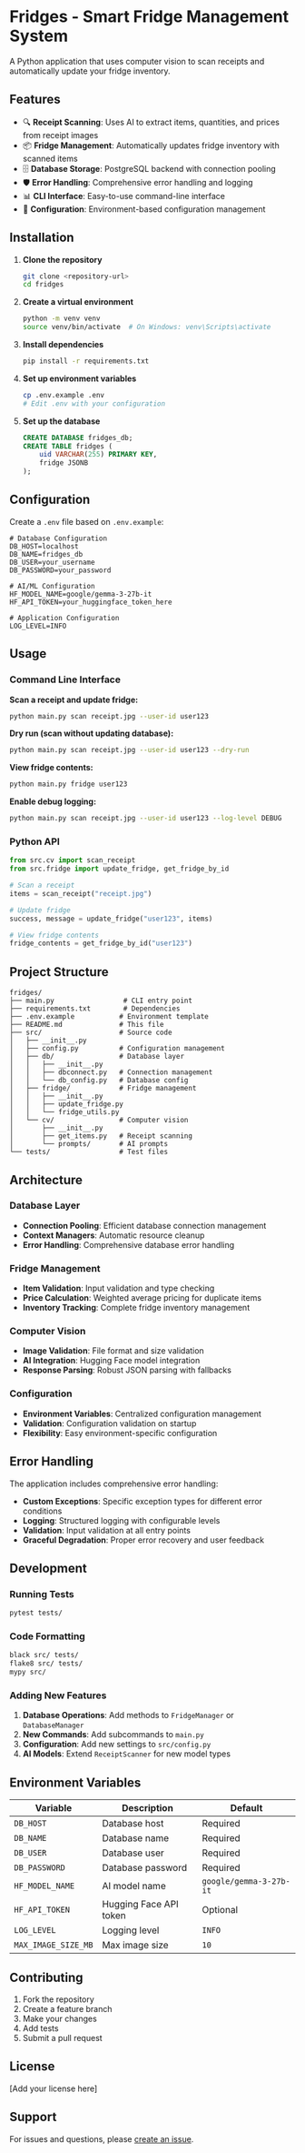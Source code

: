 # Fridges - Smart Fridge Management System

A Python application that uses computer vision to scan receipts and automatically update your fridge inventory.

## Features

- 🔍 **Receipt Scanning**: Uses AI to extract items, quantities, and prices from receipt images
- 📦 **Fridge Management**: Automatically updates fridge inventory with scanned items
- 🗄️ **Database Storage**: PostgreSQL backend with connection pooling
- 🛡️ **Error Handling**: Comprehensive error handling and logging
- 📊 **CLI Interface**: Easy-to-use command-line interface
- 🔧 **Configuration**: Environment-based configuration management

## Installation

1. **Clone the repository**
   ```bash
   git clone <repository-url>
   cd fridges
   ```

2. **Create a virtual environment**
   ```bash
   python -m venv venv
   source venv/bin/activate  # On Windows: venv\Scripts\activate
   ```

3. **Install dependencies**
   ```bash
   pip install -r requirements.txt
   ```

4. **Set up environment variables**
   ```bash
   cp .env.example .env
   # Edit .env with your configuration
   ```

5. **Set up the database**
   ```sql
   CREATE DATABASE fridges_db;
   CREATE TABLE fridges (
       uid VARCHAR(255) PRIMARY KEY,
       fridge JSONB
   );
   ```

## Configuration

Create a `.env` file based on `.env.example`:

```env
# Database Configuration
DB_HOST=localhost
DB_NAME=fridges_db
DB_USER=your_username
DB_PASSWORD=your_password

# AI/ML Configuration
HF_MODEL_NAME=google/gemma-3-27b-it
HF_API_TOKEN=your_huggingface_token_here

# Application Configuration
LOG_LEVEL=INFO
```

## Usage

### Command Line Interface

**Scan a receipt and update fridge:**
```bash
python main.py scan receipt.jpg --user-id user123
```

**Dry run (scan without updating database):**
```bash
python main.py scan receipt.jpg --user-id user123 --dry-run
```

**View fridge contents:**
```bash
python main.py fridge user123
```

**Enable debug logging:**
```bash
python main.py scan receipt.jpg --user-id user123 --log-level DEBUG
```

### Python API

```python
from src.cv import scan_receipt
from src.fridge import update_fridge, get_fridge_by_id

# Scan a receipt
items = scan_receipt("receipt.jpg")

# Update fridge
success, message = update_fridge("user123", items)

# View fridge contents
fridge_contents = get_fridge_by_id("user123")
```

## Project Structure

```
fridges/
├── main.py                 # CLI entry point
├── requirements.txt        # Dependencies
├── .env.example           # Environment template
├── README.md              # This file
├── src/                   # Source code
│   ├── __init__.py
│   ├── config.py          # Configuration management
│   ├── db/                # Database layer
│   │   ├── __init__.py
│   │   ├── dbconnect.py   # Connection management
│   │   └── db_config.py   # Database config
│   ├── fridge/            # Fridge management
│   │   ├── __init__.py
│   │   ├── update_fridge.py
│   │   └── fridge_utils.py
│   └── cv/                # Computer vision
│       ├── __init__.py
│       ├── get_items.py   # Receipt scanning
│       └── prompts/       # AI prompts
└── tests/                 # Test files
```

## Architecture

### Database Layer
- **Connection Pooling**: Efficient database connection management
- **Context Managers**: Automatic resource cleanup
- **Error Handling**: Comprehensive database error handling

### Fridge Management
- **Item Validation**: Input validation and type checking
- **Price Calculation**: Weighted average pricing for duplicate items
- **Inventory Tracking**: Complete fridge inventory management

### Computer Vision
- **Image Validation**: File format and size validation
- **AI Integration**: Hugging Face model integration
- **Response Parsing**: Robust JSON parsing with fallbacks

### Configuration
- **Environment Variables**: Centralized configuration management
- **Validation**: Configuration validation on startup
- **Flexibility**: Easy environment-specific configuration

## Error Handling

The application includes comprehensive error handling:

- **Custom Exceptions**: Specific exception types for different error conditions
- **Logging**: Structured logging with configurable levels
- **Validation**: Input validation at all entry points
- **Graceful Degradation**: Proper error recovery and user feedback

## Development

### Running Tests
```bash
pytest tests/
```

### Code Formatting
```bash
black src/ tests/
flake8 src/ tests/
mypy src/
```

### Adding New Features

1. **Database Operations**: Add methods to `FridgeManager` or `DatabaseManager`
2. **New Commands**: Add subcommands to `main.py`
3. **Configuration**: Add new settings to `src/config.py`
4. **AI Models**: Extend `ReceiptScanner` for new model types

## Environment Variables

| Variable | Description | Default |
|----------|-------------|---------|
| `DB_HOST` | Database host | Required |
| `DB_NAME` | Database name | Required |
| `DB_USER` | Database user | Required |
| `DB_PASSWORD` | Database password | Required |
| `HF_MODEL_NAME` | AI model name | `google/gemma-3-27b-it` |
| `HF_API_TOKEN` | Hugging Face API token | Optional |
| `LOG_LEVEL` | Logging level | `INFO` |
| `MAX_IMAGE_SIZE_MB` | Max image size | `10` |

## Contributing

1. Fork the repository
2. Create a feature branch
3. Make your changes
4. Add tests
5. Submit a pull request

## License

[Add your license here]

## Support

For issues and questions, please [create an issue](link-to-issues).
